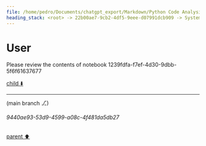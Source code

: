 ```yaml
---
file: /home/pedro/Documents/chatgpt_export/Markdown/Python Code Analysis & Parsing.md
heading_stack: <root> -> 22b00ae7-9cb2-4df5-9eee-d07991dcb909 -> System -> 20ebaef2-02d6-4890-a642-e0f29f17805b -> System -> aaa2cafe-8b89-4a61-8a81-7ae5b849a3d4 -> User
---
```

# User

Please review the contents of notebook 1239fdfa-f7ef-4d30-9dbb-5f6f61637677

[child ⬇️](#9440ae93-53d9-4599-a08c-4f481da5db27)

---

(main branch ⎇)
###### 9440ae93-53d9-4599-a08c-4f481da5db27
[parent ⬆️](#aaa2cafe-8b89-4a61-8a81-7ae5b849a3d4)
